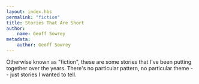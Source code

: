 ```yaml
---
layout: index.hbs
permalink: "fiction"
title: Stories That Are Short
author:
    name: Geoff Sowrey
metadata:
    author: Geoff Sowrey
---
```


Otherwise known as "fiction", these are some stories that I've been putting together over the years. There's no particular pattern, no particular theme -- just stories I wanted to tell. 